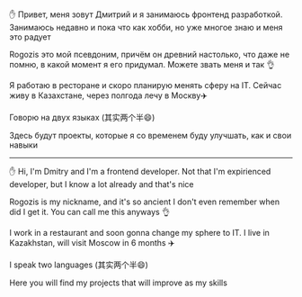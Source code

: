 ✋ Привет, меня зовут Дмитрий и я занимаюсь фронтенд разработкой. Занимаюсь недавно и пока что как хобби, но уже многое знаю и меня это радует

Rogozis это мой псевдоним, причём он древний настолько, что даже не помню, в какой момент я его придумал. Можете звать меня и так 👌

Я работаю в ресторане и скоро планирую менять сферу на IT. Сейчас живу в Казахстане, через полгода лечу в Москву✈️

Говорю на двух языках (其实两个半😄)

Здесь будут проекты, которые я со временем буду улучшать, как и свои навыки

---

✋ Hi, I'm Dmitry and I'm a frontend developer. Not that I'm expirienced developer, but I know a lot already and that's nice

Rogozis is my nickname, and it's so ancient I don't even remember when did I get it. You can call me this anyways 👌

I work in a restaurant and soon gonna change my sphere to IT. I live in Kazakhstan, will visit Moscow in 6 months ✈️

I speak two languages (其实两个半😄)

Here you will find my projects that will improve as my skills
